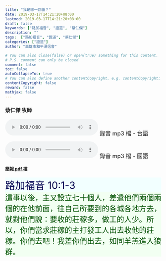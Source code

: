 ```yaml
---
title: "我是哪一匹驢？"
date: 2019-03-17T14:21:20+08:00
lastmod: 2019-03-17T14:21:20+08:00
draft: false
keywords: ["路加福音", "證道", "蔡仁傑"]
description: ""
tags:  ["路加福音", "證道", "蔡仁傑"]
categories: ["證道"]
author: "高雄市和平浸信會"

# You can also close(false) or open(true) something for this content.
# P.S. comment can only be closed
comment: false
toc: false
autoCollapseToc: true
# You can also define another contentCopyright. e.g. contentCopyright: "This is another copyright."
contentCopyright: false
reward: false
mathjax: false
---
```


### 蔡仁傑 牧師

<audio controls src="https://hbc.nctu.me/mp3-s/s20190317t.mp3"></audio><font size="4"> 錄音 mp3 檔 - 台語</font>

<audio controls src="https://hbc.nctu.me/mp3-s/s20190317c.mp3"></audio><font size="4"> 錄音 mp3 檔 - 國語</font>

#### [簡報 pdf 檔](/pdf-s/s20190317.pdf "我是哪一匹驢？")

<div style="background-color:#F2FFFF"><font size="6", color="#000050">
路加福音 10:1-3
</font>
</div>

<div style="background-color:#F2FFF2"><font size="5", color="005000">
這事以後，主又設立七十個人，差遣他們兩個兩個的在他前面，往自己所要到的各城各地方去，就對他們說：要收的莊稼多，做工的人少。所以，你們當求莊稼的主打發工人出去收他的莊稼。你們去吧！我差你們出去，如同羊羔進入狼群。
</font>
</div>